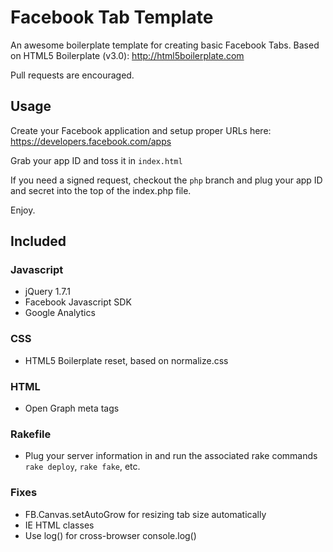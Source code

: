 Facebook Tab Template
===

An awesome boilerplate template for creating basic Facebook Tabs. Based on HTML5 Boilerplate (v3.0):
http://html5boilerplate.com

Pull requests are encouraged.

Usage
---

Create your Facebook application and setup proper URLs here:
https://developers.facebook.com/apps

Grab your app ID and toss it in `index.html`

If you need a signed request, checkout the `php` branch and plug your app ID and secret into the top of the index.php file.

Enjoy.

Included
---

### Javascript
- jQuery 1.7.1
- Facebook Javascript SDK
- Google Analytics

### CSS
- HTML5 Boilerplate reset, based on normalize.css

### HTML
- Open Graph meta tags

### Rakefile
- Plug your server information in and run the associated rake commands `rake deploy`, `rake fake`, etc.

### Fixes
- FB.Canvas.setAutoGrow for resizing tab size automatically
- IE HTML classes
- Use log() for cross-browser console.log()